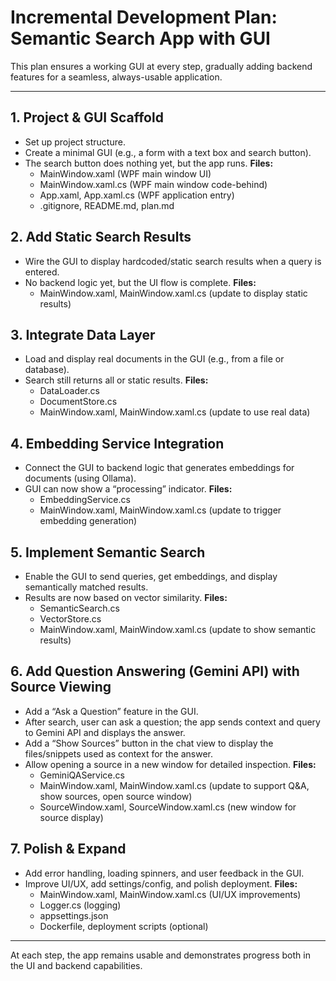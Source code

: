 # Incremental Development Plan: Semantic Search App with GUI

This plan ensures a working GUI at every step, gradually adding backend features for a seamless, always-usable application.

---

## 1. Project & GUI Scaffold
- Set up project structure.
- Create a minimal GUI (e.g., a form with a text box and search button).
- The search button does nothing yet, but the app runs.
**Files:**
	- MainWindow.xaml (WPF main window UI)
	- MainWindow.xaml.cs (WPF main window code-behind)
	- App.xaml, App.xaml.cs (WPF application entry)
	- .gitignore, README.md, plan.md

## 2. Add Static Search Results
- Wire the GUI to display hardcoded/static search results when a query is entered.
- No backend logic yet, but the UI flow is complete.
**Files:**
	- MainWindow.xaml, MainWindow.xaml.cs (update to display static results)

## 3. Integrate Data Layer
- Load and display real documents in the GUI (e.g., from a file or database).
- Search still returns all or static results.
**Files:**
	- DataLoader.cs
	- DocumentStore.cs
	- MainWindow.xaml, MainWindow.xaml.cs (update to use real data)

## 4. Embedding Service Integration
- Connect the GUI to backend logic that generates embeddings for documents (using Ollama).
- GUI can now show a “processing” indicator.
**Files:**
	- EmbeddingService.cs
	- MainWindow.xaml, MainWindow.xaml.cs (update to trigger embedding generation)

## 5. Implement Semantic Search
- Enable the GUI to send queries, get embeddings, and display semantically matched results.
- Results are now based on vector similarity.
**Files:**
	- SemanticSearch.cs
	- VectorStore.cs
	- MainWindow.xaml, MainWindow.xaml.cs (update to show semantic results)

## 6. Add Question Answering (Gemini API) with Source Viewing
- Add a “Ask a Question” feature in the GUI.
- After search, user can ask a question; the app sends context and query to Gemini API and displays the answer.
- Add a “Show Sources” button in the chat view to display the files/snippets used as context for the answer.
- Allow opening a source in a new window for detailed inspection.
**Files:**
	- GeminiQAService.cs
	- MainWindow.xaml, MainWindow.xaml.cs (update to support Q&A, show sources, open source window)
	- SourceWindow.xaml, SourceWindow.xaml.cs (new window for source display)

## 7. Polish & Expand
- Add error handling, loading spinners, and user feedback in the GUI.
- Improve UI/UX, add settings/config, and polish deployment.
**Files:**
	- MainWindow.xaml, MainWindow.xaml.cs (UI/UX improvements)
	- Logger.cs (logging)
	- appsettings.json
	- Dockerfile, deployment scripts (optional)

---

At each step, the app remains usable and demonstrates progress both in the UI and backend capabilities.
